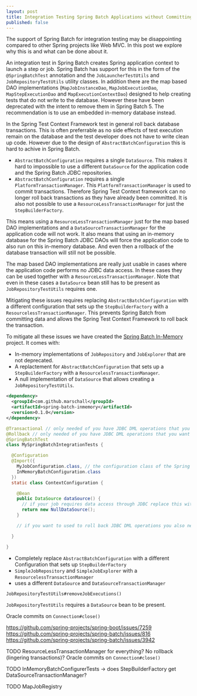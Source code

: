 ```yaml
---
layout: post
title: Integration Testing Spring Batch Applications without Committing
published: false
---
```


The support of Spring Batch for integration testing may be disappointing compared to other Spring projects like Web MVC. In this post we explore why this is and what can be done about it.

An integration test in Spring Batch creates Spring application context to launch a step or job. Spring Batch has support for this in the form of the `@SpringBatchTest` annotation and the `JobLauncherTestUtils` and `JobRepositoryTestUtils` utility classes. In addition there are the map based DAO implementations (`MapJobInstanceDao`, `MapJobExecutionDao`, `MapStepExecutionDao` and `MapExecutionContextDao`) designed to help creating tests that do not write to the database. However these have been deprecated with the intent to remove them in Spring Batch 5. The recommendation is to use an embedded in-memory database instead.

In the Spring Test Context Framework test in general roll back database transactions. This is often preferrable as no side effects of test execution remain on the database and the test developer does not have to write clean up code. However due to the design of `AbstractBatchConfiguration` this is hard to achive in Spring Batch.

- `AbstractBatchConfiguration` requires a single `DataSource`. This makes it hard to impossible to use a different `DataSource` for the application code and the Spring Batch JDBC repositories.
- `AbstractBatchConfiguration` requires a single `PlatformTransactionManager`. This `PlatformTransactionManager` is used to commit transactions. Therefore Spring Test Context framework can no longer roll back transactions as they have already been committed. It is also not possible to use a `ResourceLessTransactionManager` for just the `StepBuilderFactory`.

This means using a `ResourceLessTransactionManager` just for the map based DAO implementations and a `DataSourceTransactionManager` for the application code will not work. It also means that using an in-memory database for the Spring Batch JDBC DAOs will force the application code to also run on this in-memory database. And even then a rollback of the database transaction will still not be possible.

The map based DAO implementations are really just usable in cases where the application code performs no JDBC data access. In these cases they can be used together with a `ResourceLessTransactionManager`. Note that even in these cases a `DataSource` bean still has to be present as `JobRepositoryTestUtils` requires one.

Mitigating these issues requires replacing `AbstractBatchConfiguration` with a different configuration that sets up the `StepBuilderFactory` with a `ResourcelessTransactionManager`. This prevents Spring Batch from committing data and allows the Spring Test Context Framework to roll back the transaction.

To mitigate all these issues we have created the [Spring Batch In-Memory](https://github.com/marschall/spring-batch-inmemory) project. It comes with:

- In-memory implementations of `JobRepository` and `JobExplorer` that are not deprecated.
- A replactement for `AbstractBatchConfiguration` that sets up a `StepBuilderFactory` with a `ResourcelessTransactionManager`.
- A null implementation of `DataSource` that allows creating a `JobRepositoryTestUtils`.


```xml
<dependency>
  <groupId>com.github.marschall</groupId>
  <artifactId>spring-batch-inmemory</artifactId>
  <version>0.1.0</version>
</dependency>
```

```java
@Transactional // only needed of you have JDBC DML operations that you want to rollback
@Rollback // only needed of you have JDBC DML operations that you want to rollback
@SpringBatchTest
class MySpringBatchIntegrationTests {

  @Configuration
  @Import({
    MyJobConfiguration.class, // the configuration class of the Spring Batch job or step you want to test
    InMemoryBatchConfiguration.class
  })
  static class ContextConfiguration {

    @Bean
    public DataSource dataSource() {
      // if your job requires data access through JDBC replace this with the actual DataSource
      return new NullDataSource();
    }

    // if you want to used to roll back JDBC DML operations you also need to define an appropriate transaction manager, eg. DataSourceTransactionManager

  }

}
```

- Completely replace `AbstractBatchConfiguration` with a different Configuration that sets up `StepBuilderFactory`
- `SimpleJobRepository` and `SimpleJobExplorer` with a `ResourcelessTransactionManager` 
- uses a different `DataSource` and `DataSourceTransactionManager`

`JobRepositoryTestUtils#removeJobExecutions()`


`JobRepositoryTestUtils` requires a `DataSource` bean to be present.

Oracle commits on `Connection#close()`

https://github.com/spring-projects/spring-boot/issues/7259
https://github.com/spring-projects/spring-batch/issues/816
https://github.com/spring-projects/spring-batch/issues/3942

TODO ResourceLessTransactionManager for everything? No rollback (lingering transactions)? Oracle commits on `Connection#close()`

TODO InMemoryBatchConfigurerTests -> does StepBuilderFactory get DataSourceTransactionManager?

TODO MapJobRegistry

